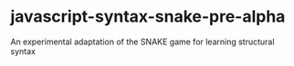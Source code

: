# javascript-syntax-snake-pre-alpha
An experimental adaptation of the SNAKE game for learning structural syntax
